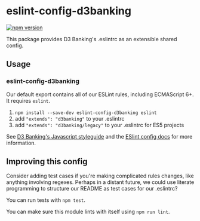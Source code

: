 # eslint-config-d3banking

[![npm version](https://badge.fury.io/js/eslint-config-airbnb.svg)](http://badge.fury.io/js/eslint-config-airbnb)

This package provides D3 Banking's .eslintrc as an extensible shared config.

## Usage

### eslint-config-d3banking

Our default export contains all of our ESLint rules, including ECMAScript 6+. It requires `eslint`.

1. `npm install --save-dev eslint-config-d3banking eslint`
2. add `"extends": "d3banking"` to your .eslintrc
2. add `"extends": "d3banking/legacy"` to your .eslintrc for ES5 projects

See [D3 Banking's Javascript styleguide](https://github.com/LodoSoftware/javascript) and
the [ESlint config docs](http://eslint.org/docs/user-guide/configuring#extending-configuration-files)
for more information.

## Improving this config

Consider adding test cases if you're making complicated rules changes, like anything involving regexes. Perhaps in a distant future, we could use literate programming to structure our README as test cases for our .eslintrc?

You can run tests with `npm test`.

You can make sure this module lints with itself using `npm run lint`.
